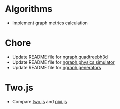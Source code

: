 # Algorithms
* Implement graph metrics calculation

# Chore
* Update README file for [ngraph.quadtreebh3d](https://github.com/anvaka/ngraph.quadtreebh3d)
* Update README file for [ngraph.physics.simulator](https://github.com/anvaka/ngraph.physics.simulator)
* Update README file for [ngraph.generators](https://github.com/anvaka/ngraph.generators)

# Two.js
* Compare [two.js](https://github.com/jonobr1/two.js) and [pixi.js](https://github.com/GoodBoyDigital/pixi.js)

